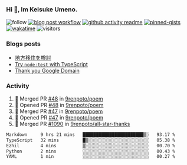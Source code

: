 ### Hi 👋, Im Keisuke Umeno.

<!--
**9renpoto/9renpoto** is a ✨ _special_ ✨ repository because its `README.md` (this file) appears on your GitHub profile.

Here are some ideas to get you started:

- 🔭 I’m currently working on ...
- 🌱 I’m currently learning ...
- 👯 I’m looking to collaborate on ...
- 🤔 I’m looking for help with ...
- 💬 Ask me about ...
- 📫 How to reach me: ...
- 😄 Pronouns: ...
- ⚡ Fun fact: ...
-->

![follow](https://img.shields.io/github/followers/9renpoto?label=Follow&style=social)
[![blog post workflow](https://github.com/9renpoto/9renpoto/actions/workflows/blog.yml/badge.svg)](https://github.com/9renpoto/9renpoto/actions/workflows/blog.yml)
[![github activity readme](https://github.com/9renpoto/9renpoto/actions/workflows/activity.yml/badge.svg)](https://github.com/9renpoto/9renpoto/actions/workflows/activity.yml)
[![pinned-gists](https://github.com/9renpoto/9renpoto/actions/workflows/pin-gist.yml/badge.svg)](https://github.com/9renpoto/9renpoto/actions/workflows/pin-gist.yml)
[![wakatime](https://github.com/9renpoto/9renpoto/actions/workflows/waka-readme-status.yml/badge.svg)](https://github.com/9renpoto/9renpoto/actions/workflows/waka-readme-status.yml)
![visitors](https://komarev.com/ghpvc/?username=9renpoto&label=Profile%20views&color=0e75b6&style=flat)

### Blogs posts

<!-- BLOG-POST-LIST:START -->
- [地方移住を検討](https://9renpoto.win/entry/2023/09/09/migration-plan)
- [Try `node:test` with TypeScript](https://9renpoto.win/entry/2023/07/23/node-test-runner)
- [Thank you Google Domain](https://9renpoto.win/entry/2023/07/08/new-domain)
<!-- BLOG-POST-LIST:END -->

### Activity

<!--START_SECTION:activity-->
1. 🎉 Merged PR [#48](https://github.com/9renpoto/poem/pull/48) in [9renpoto/poem](https://github.com/9renpoto/poem)
2. 💪 Opened PR [#48](https://github.com/9renpoto/poem/pull/48) in [9renpoto/poem](https://github.com/9renpoto/poem)
3. 🎉 Merged PR [#47](https://github.com/9renpoto/poem/pull/47) in [9renpoto/poem](https://github.com/9renpoto/poem)
4. 💪 Opened PR [#47](https://github.com/9renpoto/poem/pull/47) in [9renpoto/poem](https://github.com/9renpoto/poem)
5. 🎉 Merged PR [#1090](https://github.com/9renpoto/all-star-thanks/pull/1090) in [9renpoto/all-star-thanks](https://github.com/9renpoto/all-star-thanks)
<!--END_SECTION:activity-->

<!--START_SECTION:waka-->

```txt
Markdown     9 hrs 21 mins   ███████████████████████▒░   93.17 %
TypeScript   32 mins         █▒░░░░░░░░░░░░░░░░░░░░░░░   05.38 %
Ezhil        4 mins          ▒░░░░░░░░░░░░░░░░░░░░░░░░   00.70 %
Python       2 mins          ░░░░░░░░░░░░░░░░░░░░░░░░░   00.43 %
YAML         1 min           ░░░░░░░░░░░░░░░░░░░░░░░░░   00.27 %
```

<!--END_SECTION:waka-->
